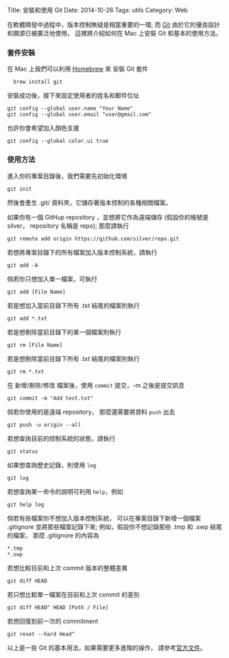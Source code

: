 Title: 安裝和使用 Git
Date: 2014-10-26
Tags: utils
Category: Web


在軟體開發中過程中，版本控制無疑是相當重要的一環; 
而 [Git](http://git-scm.com/) 由於它的優良設計和開源已被廣泛地使用，
這裡將介紹如何在 Mac 上安裝 Git 和基本的使用方法。

### 套件安裝
在 Mac 上我們可以利用 [Homebrew](http://brew.sh/index_zh-tw.html) 來
安裝 Git 套件
```
  brew install git
```
安裝成功後，接下來設定使用者的姓名和郵件位址
```
git config --global user.name "Your Name"
git config --global user.email "user@gmail.com"
```
也許你會希望加入顏色支援
```
git config --global color.ui true
```

### 使用方法

進入你的專案目錄後，我們需要先初始化環境
```
git init
```
然後會產生 .git/ 資料夾，它儲存著版本控制的各種相關檔案。 

如果你有一個 GitHup repository ，並想將它作為遠端儲存
(假設你的帳號是 silver， repository 名稱是 repo); 那麼請執行
```
git remote add origin https://github.com/silver/repo.git
```

若想將專案目錄下的所有檔案加入版本控制系統，請執行
```
git add -A
```

倘若你只想加入單一檔案，可執行
```
git add [File Name]
```

若是想加入當前目錄下所有 .txt 結尾的檔案則執行
```
git add *.txt
```

若是想刪除當前目錄下的某一個檔案則執行
```
git rm [File Name]
```

若是想刪除當前目錄下所有 .txt 結尾的檔案則執行
```
git rm *.txt
```

在 新增/刪除/修改 檔案後，使用 `commit` 提交，-m 之後是提交訊息
```
git commit -m "Add test.txt"
```

倘若你使用的是遠端 repository， 那麼還需要將資料 `push` 出去
```
git push -u origin --all
```

若想查詢目前的控制系統的狀態，請執行
```
git status
```

如果想查詢歷史記錄，則使用 `log`
```
git log
```

若想查詢某一命令的說明可利用 `help`，例如
```
git help log
```

倘若有些檔案你不想加入版本控制系統，
可以在專案目錄下新增一個檔案 .gitignore 並將那些檔案記錄下來;
例如，假設你不想記錄那些 .tmp 和 .swp 結尾的檔案，
那麼 .gitignore 的內容為
```
*.tmp
*.swp
```

若想比較目前和上次 commit 版本的整體差異
```
git diff HEAD
```

若只想比較單一檔案在目前和上次 commit 的差別
```
git diff HEAD^ HEAD [Path / File]
```

若想回復到前一次的 commitment
```
git reset --hard Head^
```

以上是一些 Git 的基本用法，如果需要更多進階的操作，
請參考[官方文件](http://git-scm.com/doc)。

